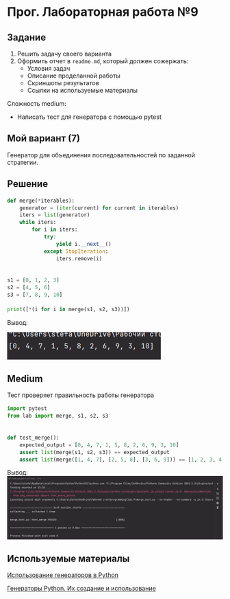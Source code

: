 # Прог. Лабораторная работа №9

## Задание
1. Решить задачу своего варианта
2. Оформить отчет в ```readme.md```, который должен сожержать:
    - Условия задач
    - Описание проделанной работы
    - Скриншоты результатов
    - Ссылки на используемые материалы

Сложность medium:
- Написать тест для генератора с помощью pytest
## Мой вариант (7)

Генератор для объединения последовательностей по заданной стратегии.

## Решение
```Python
def merge(*iterables):
    generator = (iter(current) for current in iterables)
    iters = list(generator)
    while iters:
        for i in iters:
            try:
                yield i.__next__()
            except StopIteration:
                iters.remove(i)


s1 = [0, 1, 2, 3]
s2 = [4, 5, 6]
s3 = [7, 8, 9, 10]

print([*(i for i in merge(s1, s2, s3))])
```

Вывод:

![img.png](img.png)

## Medium
Тест проверяет правильность работы генератора
```Python
import pytest
from lab import merge, s1, s2, s3


def test_merge():
    expected_output = [0, 4, 7, 1, 5, 8, 2, 6, 9, 3, 10]
    assert list(merge(s1, s2, s3)) == expected_output
    assert list(merge([1, 4, 7], [2, 5, 8], [3, 6, 9])) == [1, 2, 3, 4, 5, 6, 7, 8, 9]
```

Вывод:    
![img_1.png](img_1.png)

## Используемые материалы

[Использование генераторов в Python](https://egorovegor.ru/python-generators/)

[Генераторы Python. Их создание и использование](https://pythonist.ru/generatory-python-ih-sozdanie-i-ispolzovanie/)